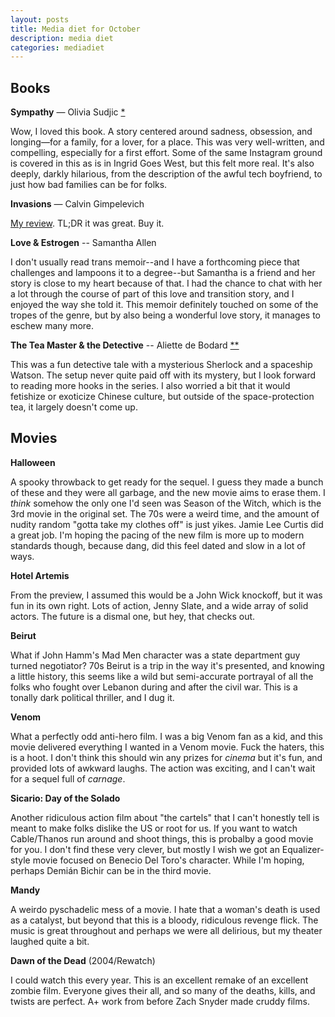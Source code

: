 ```yaml
---
layout: posts
title: Media diet for October
description: media diet
categories: mediadiet
---
```


## Books

**Sympathy** — Olivia Sudjic [*](#les)

Wow, I loved this book. A story centered around sadness, obsession, and longing—for a family, for a lover, for a place. This was very well-written, and compelling, especially for a first effort. Some of the same Instagram ground is covered in this as is in Ingrid Goes West, but this felt more real. It's also deeply, darkly hilarious, from the description of the awful tech boyfriend, to just how bad families can be for folks.

**Invasions** — Calvin Gimpelevich

[My review](_posts/2018-10-14-invasions-review.md). TL;DR it was great. Buy it.

**Love & Estrogen** -- Samantha Allen

I don't usually read trans memoir--and I have a forthcoming piece that challenges and lampoons it to a degree--but Samantha is a friend and her story is close to my heart because of that. I had the chance to chat with her a lot through the course of part of this love and transition story, and I enjoyed the way she told it. This memoir definitely touched on some of the tropes of the genre, but by also being a wonderful love story, it manages to eschew many more.

**The Tea Master & the Detective** -- Aliette de Bodard [**](#ghost)

This was a fun detective tale with a mysterious Sherlock and a spaceship Watson. The setup never quite paid off with its mystery, but I look forward to reading more hooks in the series. I also worried a bit that it would fetishize or exoticize Chinese culture, but outside of the space-protection tea, it largely doesn't come up.

## Movies

**Halloween**

A spooky throwback to get ready for the sequel. I guess they made a bunch of these and they were all garbage, and the new movie aims to erase them. I _think_ somehow the only one I'd seen was Season of the Witch, which is the 3rd movie in the original set. The 70s were a weird time, and the amount of nudity random "gotta take my clothes off" is just yikes. Jamie Lee Curtis did a great job. I'm hoping the pacing of the new film is more up to modern standards though, because dang, did this feel dated and slow in a lot of ways.

**Hotel Artemis**

From the preview, I assumed this would be a John Wick knockoff, but it was fun in its own right. Lots of action, Jenny Slate, and a wide array of solid actors. The future is a dismal one, but hey, that checks out.

**Beirut**

What if John Hamm's Mad Men character was a state department guy turned negotiator? 70s Beirut is a trip in the way it's presented, and knowing a little history, this seems like a wild but semi-accurate portrayal of all the folks who fought over Lebanon during and after the civil war. This is a tonally dark political thriller, and I dug it.

**Venom**

What a perfectly odd anti-hero film. I was a big Venom fan as a kid, and this movie delivered everything I wanted in a Venom movie. Fuck the haters, this is a hoot. I don't think this should win any prizes for _cinema_ but it's fun, and provided lots of awkward laughs. The action was exciting, and I can't wait for a sequel full of _carnage_.

**Sicario: Day of the Solado**

Another ridiculous action film about "the cartels" that I can't honestly tell is meant to make folks dislike the US or root for us. If you want to watch Cable/Thanos run around and shoot things, this is probalby a good movie for you. I don't find these very clever, but mostly I wish we got an Equalizer-style movie focused on Benecio Del Toro's character. While I'm hoping, perhaps Demián Bichir can be in the third movie.

**Mandy**

A weirdo pyschadelic mess of a movie. I hate that a woman's death is used as a catalyst, but beyond that this is a bloody, ridiculous revenge flick. The music is great throughout and perhaps we were all delirious, but my theater laughed quite a bit.

**Dawn of the Dead** (2004/Rewatch)

I could watch this every year. This is an excellent remake of an excellent zombie film. Everyone gives their all, and so many of the deaths, kills, and twists are perfect. A+ work from before Zach Snyder made cruddy films.
